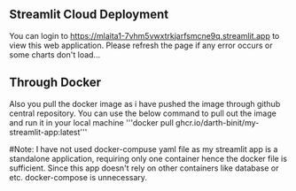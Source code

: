 ## Streamlit Cloud Deployment 
You can login to https://mlaita1-7vhm5vwxtrkjarfsmcne9q.streamlit.app to view this web application. Please refresh the page if any error occurs or some charts don't load...

## Through Docker 
Also you pull the docker image as i have pushed the image through github central repository. You can use the below command to pull out the image and run it in your local machine
'''docker pull ghcr.io/darth-binit/my-streamlit-app:latest'''

#Note: I have not used docker-compuse yaml file as my streamlit app is a standalone application, requiring only one container hence the docker file is sufficient. Since this app doesn't rely on other containers like database or etc. docker-compose is unnecessary.

